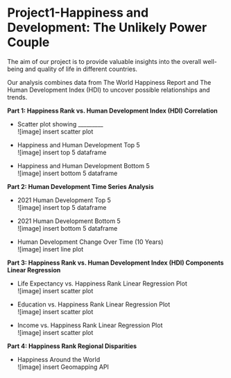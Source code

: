 # Project1-Happiness and Development: The Unlikely Power Couple
The aim of our project is to provide valuable insights into the overall well-being and quality of life in different countries. 

Our analysis combines data from The World Happiness Report and The Human Development Index (HDI) to uncover possible relationships and trends.

**Part 1: Happiness Rank vs. Human Development Index (HDI) Correlation**<br>
* Scatter plot showing _________ <br>
![image] insert scatter plot

* Happiness and Human Development Top 5<br>
![image] insert top 5 dataframe

* Happiness and Human Development Bottom 5<br>
![image] insert bottom 5 dataframe

**Part 2: Human Development Time Series Analysis**<br>
* 2021 Human Development Top 5<br>
![image] insert top 5 dataframe

* 2021 Human Development Bottom 5<br>
![image] insert bottom 5 dataframe

* Human Development Change Over Time (10 Years)<br>
![image] insert line plot

**Part 3: Happiness Rank vs. Human Development Index (HDI) Components Linear Regression**<br>
* Life Expectancy vs. Happiness Rank Linear Regression Plot<br>
![image] insert scatter plot

* Education vs. Happiness Rank Linear Regression Plot<br>
![image] insert scatter plot

* Income vs. Happiness Rank Linear Regression Plot<br>
![image] insert scatter plot

**Part 4: Happiness Rank Regional Disparities**<br>
* Happiness Around the World<br>
![image] insert Geomapping API
